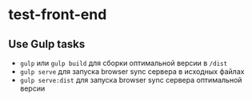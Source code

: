 # test-front-end

## Use Gulp tasks

* `gulp` или `gulp build` для сборки оптимальной версии в `/dist`
* `gulp serve` для запуска browser sync сервера в исходных файлах
* `gulp serve:dist` для запуска browser sync сервера оптимальной версии